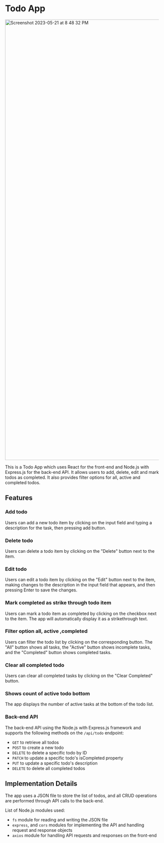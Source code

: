 # Todo App
<img width="1440" alt="Screenshot 2023-05-21 at 8 48 32 PM" src="https://github.com/thafsi-pv/TodoApp/assets/22377348/2055cb4f-aafc-43a6-9e89-ef60ab75c1c3">

This is a Todo App which uses React for the front-end and Node.js with Express.js for the back-end API. It allows users to add, delete, edit and mark todos as completed. It also provides filter options for all, active and completed todos.

## Features

### Add todo

Users can add a new todo item by clicking on the input field and typing a description for the task, then pressing add button.

### Delete todo

Users can delete a todo item by clicking on the "Delete" button next to the item.

### Edit todo

Users can edit a todo item by clicking on the "Edit" button next to the item, making changes to the description in the input field that appears, and then pressing Enter to save the changes.

### Mark completed as strike through todo item

Users can mark a todo item as completed by clicking on the checkbox next to the item. The app will automatically display it as a strikethrough text.

### Filter option all, active ,completed

Users can filter the todo list by clicking on the corresponding button. The "All" button shows all tasks, the "Active" button shows incomplete tasks, and the "Completed" button shows completed tasks.

### Clear all completed todo

Users can clear all completed tasks by clicking on the "Clear Completed" button.

### Shows count of active todo bottom

The app displays the number of active tasks at the bottom of the todo list.

### Back-end API

The back-end API using the Node.js with Express.js framework and supports the following methods on the `/api/todo` endpoint:

- `GET` to retrieve all todos
- `POST` to create a new todo
- `DELETE` to delete a specific todo by ID
- `PATCH` to update a specific todo's isCompleted property
- `PUT` to update a specific todo's description
- `DELETE` to delete all completed todos

## Implementation Details

The app uses a JSON file to store the list of todos, and all CRUD operations are performed through API calls to the back-end.

List of Node.js modules used:

- `fs` module for reading and writing the JSON file
- `express`, and `cors` modules for implementing the API and handling request and response objects
- `axios` module for handling API requests and responses on the front-end
